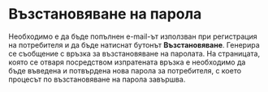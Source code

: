 # Възстановяване на парола
Необходимо е да бъде попълнен e-mail-ът използван при регистрация на потребителя и да бъде натиснат бутонът **Възстановяване**. Генерира се съобщение с връзка за възстановяване на паролата. На страницата, която се отваря посредством изпратената връзка е необходимо да бъде въведена и потвърдена нова парола за потребителя, с което процесът по възстановяване на парола завършва. 